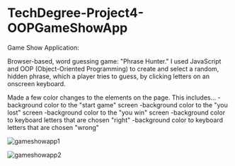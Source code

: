 # TechDegree-Project4-OOPGameShowApp

Game Show Application:

Browser-based, word guessing game: "Phrase Hunter." I used JavaScript and OOP (Object-Oriented Programming) to create and select a random, hidden phrase, which a player tries to guess, by clicking letters on an onscreen keyboard.

Made a few color changes to the elements on the page. This includes...
-background color to the "start game" screen
-background color to the "you lost" screen
-background color to the "you win" screen
-background color to keyboard letters that are chosen "right"
-background color to keyboard letters that are chosen "wrong"

![gameshowapp1](https://user-images.githubusercontent.com/54726803/115056147-750ab200-9eb0-11eb-96ab-a5fedf5b0c03.png)

![gameshowapp2](https://user-images.githubusercontent.com/54726803/115056159-7936cf80-9eb0-11eb-805d-996f07c09ab6.png)
